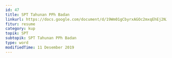 ```yaml
---
id: 47
title: SPT Tahunan PPh Badan
linkurl: https://docs.google.com/document/d/19Wm01gCbyrxAGOc2mxqEhEj2NJ9N2yR5F0P6j5aJKz8/edit?usp=drivesdk
fitur: resume
category: kup
topik: SPT
subtopik: SPT Tahunan PPh Badan
type: word
modifiedTime: 11 Desember 2019
---
```



